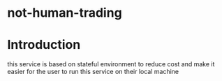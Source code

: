 # not-human-trading



# Introduction
this service is based on stateful environment to reduce cost and make it easier for the user to run this service on their local machine